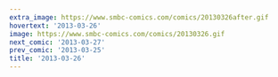 ```yaml
---
extra_image: https://www.smbc-comics.com/comics/20130326after.gif
hovertext: '2013-03-26'
image: https://www.smbc-comics.com/comics/20130326.gif
next_comic: '2013-03-27'
prev_comic: '2013-03-25'
title: '2013-03-26'
---
```


